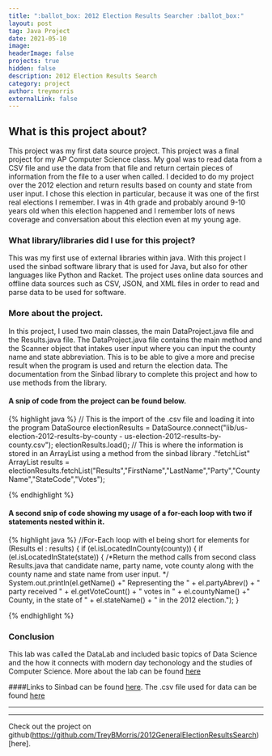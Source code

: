 ```yaml
---
title: ":ballot_box: 2012 Election Results Searcher :ballot_box:"
layout: post
tag: Java Project
date: 2021-05-10
image: 
headerImage: false
projects: true
hidden: false
description: 2012 Election Results Search
category: project
author: treymorris
externalLink: false
---
```


## What is this project about?
This project was my first data source project. This project was a final project for my AP Computer Science class. My goal was to read data from a CSV file and use the data from that file and return certain pieces of information from the file to a user when called. I decided to do my project over the 2012 election and return results based on county and state from user input. I chose this election in particular, because it was one of the first real elections I remember. I was in 4th grade and probably around 9-10 years old when this election happened and I remember lots of news coverage and conversation about this election even at my young age. 


### What library/libraries did I use for this project?
This was my first use of external libraries within java. With this project I used the sinbad software library that is used for Java, but also for other languages like Python and Racket. The project uses online data sources and offline data sources such as CSV, JSON, and XML files in order to read and parse data to be used for software. 



### More about the project.
In this project, I used two main classes, the main DataProject.java file and the Results.java file. The DataProject.java file contains the main method and the Scanner object that intakes user input where you can input the county name and state abbreviation. This is to be able to give a more and precise result when the program is used and return the election data. The documentation from the Sinbad library to complete this project and how to use methods from the library. 

#### A snip of code from the project can be found below.

{% highlight java %}
// This is the import of the .csv file and loading it into the program
DataSource electionResults = DataSource.connect("lib/us-election-2012-results-by-county - us-election-2012-results-by-county.csv");
        electionResults.load();
// This is where the information is stored in an ArrayList using a method from the sinbad library ."fetchList"
 ArrayList<Results> results = electionResults.fetchList("Results","FirstName","LastName","Party","CountyName","StateCode","Votes");


{% endhighlight %}

#### A second snip of code showing my usage of a for-each loop with two if statements nested within it.
{% highlight java %}
//For-Each loop with el being short for elements
for (Results el : results) 
        {
            if (el.isLocatedInCounty(county))
            {
                if (el.isLocatedInState(state))
                {
                    /*Return the method calls from second class Results.java that candidate name, party name,
                    vote county along with the county name and state name from user input. */
                    System.out.println(el.getName() +" Representing the " + el.partyAbrev() + " party received " + el.getVoteCount() + " votes in " + el.countyName() +" County, in the state of " + el.stateName() + " in the 2012 election.");
                }


{% endhighlight %}



### Conclusion


This lab was called the DataLab and included basic topics of Data Science and the how it connects with modern day techonology and the studies of Computer Science.
More about the lab can be found [here](https://apcentral.collegeboard.org/pdf/ap-computer-science-a-data-lab-student-guide.pdf)




####Links to 
Sinbad can be found [here](http://berry-cs.github.io/sinbad/).
The .csv file used for data can be found [here](https://data.world/aaronhoffman/us-general-election-2012)


---



---

Check out the project on github(https://github.com/TreyBMorris/2012GeneralElectionResultsSearch) [here].
